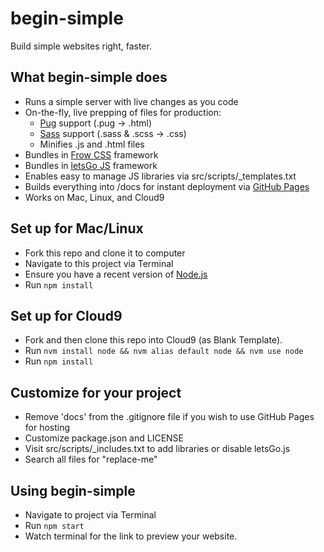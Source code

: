 # begin-simple
Build simple websites right, faster.

## What begin-simple does
* Runs a simple server with live changes as you code
* On-the-fly, live prepping of files for production:
  * [Pug](https://pugjs.org/) support (.pug -> .html)
  * [Sass](https://sass-lang.com/) support (.sass & .scss -> .css)
  * Minifies .js and .html files
* Bundles in [Frow CSS](https://frowcss.com) framework
* Bundles in [letsGo JS](https://letsgojs.com) framework
* Enables easy to manage JS libraries via src/scripts/_templates.txt
* Builds everything into /docs for instant deployment via [GitHub Pages](https://help.github.com/articles/configuring-a-publishing-source-for-github-pages/#publishing-your-github-pages-site-from-a-docs-folder-on-your-master-branch)
* Works on Mac, Linux, and Cloud9

## Set up for Mac/Linux
* Fork this repo and clone it to computer
* Navigate to this project via Terminal
* Ensure you have a recent version of [Node.js](https://nodejs.org/)
* Run `npm install`

## Set up for Cloud9
* Fork and then clone this repo into Cloud9 (as Blank Template).
* Run `nvm install node && nvm alias default node && nvm use node`
* Run `npm install`

## Customize for your project
* Remove 'docs' from the .gitignore file if you wish to use GitHub Pages for hosting
* Customize package.json and LICENSE
* Visit src/scripts/_includes.txt to add libraries or disable letsGo.js
* Search all files for "replace-me"

## Using begin-simple
* Navigate to project via Terminal
* Run `npm start`
* Watch terminal for the link to preview your website.
